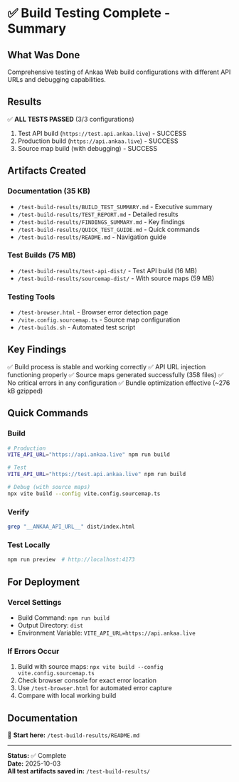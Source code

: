 # ✅ Build Testing Complete - Summary

## What Was Done

Comprehensive testing of Ankaa Web build configurations with different API URLs and debugging capabilities.

## Results

✅ **ALL TESTS PASSED** (3/3 configurations)

1. Test API build (`https://test.api.ankaa.live`) - SUCCESS
2. Production build (`https://api.ankaa.live`) - SUCCESS  
3. Source map build (with debugging) - SUCCESS

## Artifacts Created

### Documentation (35 KB)
- `/test-build-results/BUILD_TEST_SUMMARY.md` - Executive summary
- `/test-build-results/TEST_REPORT.md` - Detailed results
- `/test-build-results/FINDINGS_SUMMARY.md` - Key findings
- `/test-build-results/QUICK_TEST_GUIDE.md` - Quick commands
- `/test-build-results/README.md` - Navigation guide

### Test Builds (75 MB)
- `/test-build-results/test-api-dist/` - Test API build (16 MB)
- `/test-build-results/sourcemap-dist/` - With source maps (59 MB)

### Testing Tools
- `/test-browser.html` - Browser error detection page
- `/vite.config.sourcemap.ts` - Source map configuration
- `/test-builds.sh` - Automated test script

## Key Findings

✅ Build process is stable and working correctly
✅ API URL injection functioning properly
✅ Source maps generated successfully (358 files)
✅ No critical errors in any configuration
✅ Bundle optimization effective (~276 kB gzipped)

## Quick Commands

### Build
```bash
# Production
VITE_API_URL="https://api.ankaa.live" npm run build

# Test
VITE_API_URL="https://test.api.ankaa.live" npm run build

# Debug (with source maps)
npx vite build --config vite.config.sourcemap.ts
```

### Verify
```bash
grep "__ANKAA_API_URL__" dist/index.html
```

### Test Locally
```bash
npm run preview  # http://localhost:4173
```

## For Deployment

### Vercel Settings
- Build Command: `npm run build`
- Output Directory: `dist`
- Environment Variable: `VITE_API_URL=https://api.ankaa.live`

### If Errors Occur
1. Build with source maps: `npx vite build --config vite.config.sourcemap.ts`
2. Check browser console for exact error location
3. Use `/test-browser.html` for automated error capture
4. Compare with local working build

## Documentation

📖 **Start here:** `/test-build-results/README.md`

---

**Status:** ✅ Complete  
**Date:** 2025-10-03  
**All test artifacts saved in:** `/test-build-results/`
